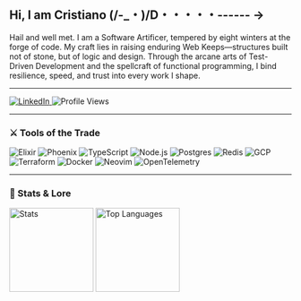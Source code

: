 ## Hi, I am Cristiano (/-_・)/D・・・・・------ →

Hail and well met. I am a Software Artificer, tempered by eight winters at the forge of code. My craft lies in raising enduring Web Keeps—structures built not of stone, but of logic and design. Through the arcane arts of Test-Driven Development and the spellcraft of functional programming, I bind resilience, speed, and trust into every work I shape.

---

<p><a href="https://www.linkedin.com/in/ccarvalho-dev/" target="_blank">
  <img src="https://img.shields.io/badge/LinkedIn-%230077B5.svg?&style=flat-square&logo=linkedin&logoColor=white" alt="LinkedIn"/>
</a>
<img src="https://komarev.com/ghpvc/?username=ccarvalho-eng&label=Profile%20views&color=0e75b6&style=flat" alt="Profile Views"/></p>

---

### ⚔️ Tools of the Trade
![Elixir](https://img.shields.io/badge/Elixir-4B275F?style=flat&logo=elixir&logoColor=white)
![Phoenix](https://img.shields.io/badge/Phoenix-F35421?style=flat&logo=phoenixframework&logoColor=white)
![TypeScript](https://img.shields.io/badge/TypeScript-3178C6?style=flat&logo=typescript&logoColor=white)
![Node.js](https://img.shields.io/badge/Node.js-339933?style=flat&logo=node.js&logoColor=white)
![Postgres](https://img.shields.io/badge/Postgres-316192?style=flat&logo=postgresql&logoColor=white)
![Redis](https://img.shields.io/badge/Redis-DC382D?style=flat&logo=redis&logoColor=white)
![GCP](https://img.shields.io/badge/GCP-4285F4?style=flat&logo=google-cloud&logoColor=white)
![Terraform](https://img.shields.io/badge/Terraform-7B42BC?style=flat&logo=terraform&logoColor=white)
![Docker](https://img.shields.io/badge/Docker-2496ED?style=flat&logo=docker&logoColor=white)
![Neovim](https://img.shields.io/badge/Neovim-57A143?style=flat&logo=neovim&logoColor=white)
![OpenTelemetry](https://img.shields.io/badge/OpenTelemetry-000000?style=flat&logo=opentelemetry&logoColor=white)

---

### 📜 Stats & Lore
<p align="left">
  <img src="https://github-readme-stats.vercel.app/api?username=ccarvalho-eng&show_icons=true&theme=default" alt="Stats" height="150"/>
  <img src="https://github-readme-stats.vercel.app/api/top-langs/?username=ccarvalho-eng&layout=compact&theme=default" alt="Top Languages" height="150"/>
</p>

